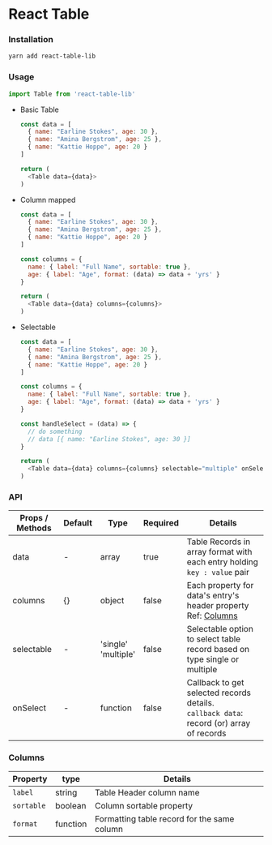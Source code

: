 # React Table


### Installation

```sh
yarn add react-table-lib
```

### Usage

```js
import Table from 'react-table-lib'

```


- Basic Table

  ```js
  const data = [
    { name: "Earline Stokes", age: 30 },
    { name: "Amina Bergstrom", age: 25 },
    { name: "Kattie Hoppe", age: 20 }
  ]

  return (
    <Table data={data}>
  )
  ```
- Column mapped
  ```js
  const data = [
    { name: "Earline Stokes", age: 30 },
    { name: "Amina Bergstrom", age: 25 },
    { name: "Kattie Hoppe", age: 20 }
  ]

  const columns = {
    name: { label: "Full Name", sortable: true },
    age: { label: "Age", format: (data) => data + 'yrs' }
  }

  return (
    <Table data={data} columns={columns}>
  )
  ```
- Selectable
  ```js
  const data = [
    { name: "Earline Stokes", age: 30 },
    { name: "Amina Bergstrom", age: 25 },
    { name: "Kattie Hoppe", age: 20 }
  ]

  const columns = {
    name: { label: "Full Name", sortable: true },
    age: { label: "Age", format: (data) => data + 'yrs' }
  }

  const handleSelect = (data) => {
    // do something
    // data [{ name: "Earline Stokes", age: 30 }]
  }

  return (
    <Table data={data} columns={columns} selectable="multiple" onSelect={handleSelect}>
  )
  ```

### API

| Props / Methods | Default | Type | Required | Details |
|---|---|---|---|--|
| data | - | array | true | Table Records in array format with each entry holding `key : value` pair |
| columns | {} | object | false |Each property for data's entry's header property <br/>Ref: [Columns](#columns)|
| selectable | - | 'single'<br/> 'multiple' | false | Selectable option to select table record based on type single or multiple |
| onSelect | - | function | false | Callback to get selected records details.<br/> `callback data`: record (or) array of records |


### Columns

| Property | type | Details |
|---|---|---|
| `label` | string | Table Header column name |
| `sortable` | boolean | Column sortable property |
| `format` | function | Formatting table record for the same column |
